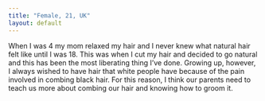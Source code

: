 ```yaml
---
title: "Female, 21, UK"
layout: default
---
```

When I was 4 my mom relaxed my hair and I never knew what natural hair felt like until I was 18. This was when I cut my hair and decided to go natural and this has been the most liberating thing I’ve done. Growing up, however, I always wished to have hair that white people have because of the pain involved in combing black hair. For this reason, I think our parents need to teach us more about combing our hair and knowing how to groom it.
